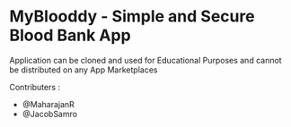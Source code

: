 # MyBlooddy - Simple and Secure Blood Bank App

Application can be cloned and used for Educational Purposes and cannot be distributed on any App Marketplaces

Contributers :
* @MaharajanR
* @JacobSamro
